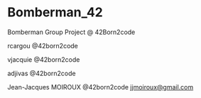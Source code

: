 # Bomberman_42
Bomberman Group Project @ 42Born2code


rcargou @42born2code

vjacquie @42born2code

adjivas @42born2code

Jean-Jacques MOIROUX @42born2code
jjmoiroux@gmail.com

